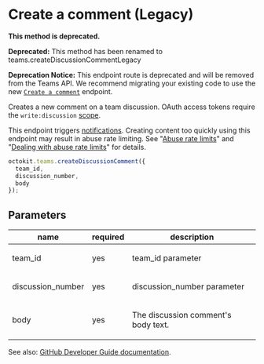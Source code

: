 # Create a comment (Legacy)

**This method is deprecated.**

**Deprecated:** This method has been renamed to teams.createDiscussionCommentLegacy

**Deprecation Notice:** This endpoint route is deprecated and will be removed from the Teams API. We recommend migrating your existing code to use the new [`Create a comment`](https://developer.github.com/v3/teams/discussion_comments/#create-a-comment) endpoint.

Creates a new comment on a team discussion. OAuth access tokens require the `write:discussion` [scope](https://developer.github.com/apps/building-oauth-apps/understanding-scopes-for-oauth-apps/).

This endpoint triggers [notifications](https://help.github.com/articles/about-notifications/). Creating content too quickly using this endpoint may result in abuse rate limiting. See "[Abuse rate limits](https://developer.github.com/v3/#abuse-rate-limits)" and "[Dealing with abuse rate limits](https://developer.github.com/v3/guides/best-practices-for-integrators/#dealing-with-abuse-rate-limits)" for details.

```js
octokit.teams.createDiscussionComment({
  team_id,
  discussion_number,
  body
});
```

## Parameters

<table>
  <thead>
    <tr>
      <th>name</th>
      <th>required</th>
      <th>description</th>
    </tr>
  </thead>
  <tbody>
    <tr><td>team_id</td><td>yes</td><td>

team_id parameter

</td></tr>
<tr><td>discussion_number</td><td>yes</td><td>

discussion_number parameter

</td></tr>
<tr><td>body</td><td>yes</td><td>

The discussion comment's body text.

</td></tr>
  </tbody>
</table>

See also: [GitHub Developer Guide documentation](endpoint.documentationUrl).
